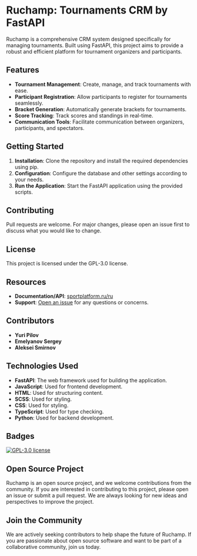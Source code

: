 # Ruchamp: Tournaments CRM by FastAPI

Ruchamp is a comprehensive CRM system designed specifically for managing tournaments. Built using FastAPI, this project aims to provide a robust and efficient platform for tournament organizers and participants.

## Features
- **Tournament Management**: Create, manage, and track tournaments with ease.
- **Participant Registration**: Allow participants to register for tournaments seamlessly.
- **Bracket Generation**: Automatically generate brackets for tournaments.
- **Score Tracking**: Track scores and standings in real-time.
- **Communication Tools**: Facilitate communication between organizers, participants, and spectators.

## Getting Started
1. **Installation**: Clone the repository and install the required dependencies using pip.
2. **Configuration**: Configure the database and other settings according to your needs.
3. **Run the Application**: Start the FastAPI application using the provided scripts.

## Contributing
Pull requests are welcome. For major changes, please open an issue first to discuss what you would like to change.

## License
This project is licensed under the GPL-3.0 license.

## Resources
- **Documentation/API**: [sportplatform.ru/ru](http://84.252.128.101:8000/docs)
- **Support**: [Open an issue](https://github.com/ya-yura/ruchamp/issues) for any questions or concerns.

## Contributors
- **Yuri Pilov**
- **Emelyanov Sergey**
- **Aleksei Smirnov**

## Technologies Used
- **FastAPI**: The web framework used for building the application.
- **JavaScript**: Used for frontend development.
- **HTML**: Used for structuring content.
- **SCSS**: Used for styling.
- **CSS**: Used for styling.
- **TypeScript**: Used for type checking.
- **Python**: Used for backend development.

## Badges
[![GPL-3.0 license](https://img.shields.io/badge/License-GPL%203.0-blue.svg)](https://www.gnu.org/licenses/gpl-3.0)

## Open Source Project
Ruchamp is an open source project, and we welcome contributions from the community. If you are interested in contributing to this project, please open an issue or submit a pull request. We are always looking for new ideas and perspectives to improve the project.

## Join the Community
We are actively seeking contributors to help shape the future of Ruchamp. If you are passionate about open source software and want to be part of a collaborative community, join us today.
